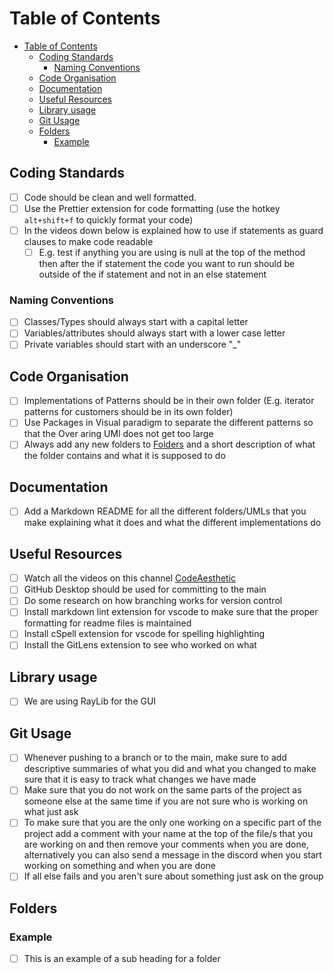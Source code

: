 # Table of Contents

- [Table of Contents](#table-of-contents)
  - [Coding Standards](#coding-standards)
    - [Naming Conventions](#naming-conventions)
  - [Code Organisation](#code-organisation)
  - [Documentation](#documentation)
  - [Useful Resources](#useful-resources)
  - [Library usage](#library-usage)
  - [Git Usage](#git-usage)
  - [Folders](#folders)
    - [Example](#example)

## Coding Standards

- [ ] Code should be clean and well formatted.
- [ ] Use the Prettier extension for code formatting (use the hotkey `alt+shift+f` to quickly format your code)
- [ ] In the videos down below is explained how to use if statements as guard clauses to make code readable
  - [ ] E.g. test if anything you are using is null at the top of the method then after the if statement the code you want to run should be outside of the if statement and not in an else statement

### Naming Conventions

- [ ] Classes/Types should always start with a capital letter
- [ ] Variables/attributes should always start with a lower case letter
- [ ] Private variables should start with an underscore "_"

## Code Organisation

- [ ] Implementations of Patterns should be in their own folder (E.g. iterator patterns for customers should be in its own folder)
- [ ] Use Packages in Visual paradigm to separate the different patterns so that the Over aring UMl does not get too large
- [ ] Always add any new folders to [Folders](#folders) and a short description of what the folder contains and what it is supposed to do

## Documentation

- [ ] Add a Markdown README for all the different folders/UMLs that you make explaining what it does and what the different implementations do

## Useful Resources

- [ ] Watch all the videos on this channel [CodeAesthetic](https://www.youtube.com/@CodeAesthetic/videos)
- [ ] GitHub Desktop should be used for committing to the main
- [ ] Do some research on how branching works for version control
- [ ] Install markdown lint extension for vscode to make sure that the proper formatting for readme files is maintained
- [ ] Install cSpell extension for vscode for spelling highlighting
- [ ] Install the GitLens extension to see who worked on what

## Library usage

- [ ] We are using RayLib for the GUI

## Git Usage

- [ ] Whenever pushing to a branch or to the main, make sure to add descriptive summaries of what you did and what you changed to make sure that it is easy to track what changes we have made
- [ ] Make sure that you do not work on the same parts of the project as someone else at the same time if you are not sure who is working on what just ask
- [ ] To make sure that you are the only one working on a specific part of the project add a comment with your name at the top of the file/s that you are working on and then remove your comments when you are done, alternatively you can also send a message in the discord when you start working on something and when you are done
- [ ] If all else fails and you aren't sure about something just ask on the group

## Folders

### Example

- [ ] This is an example of a sub heading for a folder
